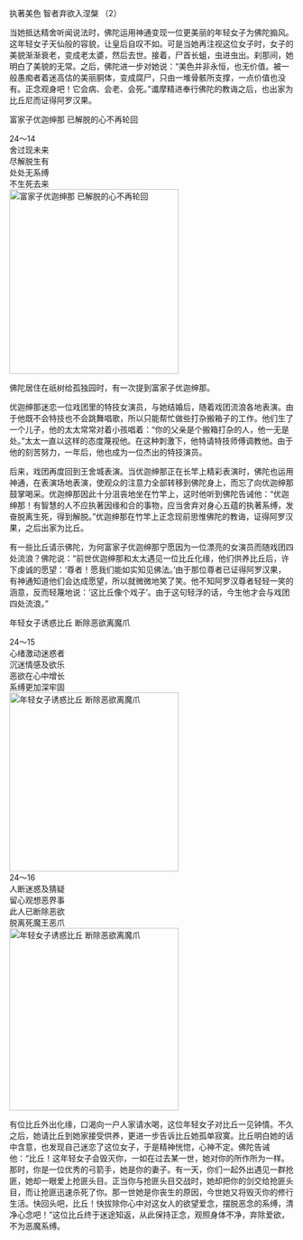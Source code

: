 执著美色 智者弃欲入涅槃 （2）

当她抵达精舍听闻说法时，佛陀运用神通变现一位更美丽的年轻女子为佛陀搧风。这年轻女子天仙般的容貌，让皇后自叹不如。可是当她再注视这位女子时，女子的美貌渐渐衰老，变成老太婆，然后去世。接着，尸首长蛆，虫进虫出。刹那间，她明白了美貌的无常。之后，佛陀进一步对她说：“美色并非永恒，也无价值。被一般愚痴者着迷高估的美丽胴体，变成腐尸，只由一堆骨骸所支撑，一点价值也没有。正念观身吧！它会病、会老、会死。”谶摩精进奉行佛陀的教诲之后，也出家为比丘尼而证得阿罗汉果。

富家子优迦绅那 已解脱的心不再轮回

<div class="e2">
<div>
24～14<br>
 舍过现未来<br>
 尽解脱生有<br>
 处处无系缚<br>
 不生死去来
</div>
<img src="images/fjj-88-1.jpg" width="300" height="327" alt="富家子优迦绅那 已解脱的心不再轮回"/>
</div>

佛陀居住在祇树给孤独园时，有一次提到富家子优迦绅那。

优迦绅那迷恋一位戏团里的特技女演员，与她结婚后，随着戏团流浪各地表演。由于他既不会特技也不会跳舞唱歌，所以只能帮忙做些打杂搬箱子的工作。他们生了一个儿子，他的太太常常对着小孩唱着：“你的父亲是个搬箱打杂的人，他一无是处。”太太一直以这样的态度蔑视他。在这种刺激下，他特请特技师傅调教他。由于他的刻苦努力，一年后，他也成为一位杰出的特技演员。

后来，戏团再度回到王舍城表演。当优迦绅那正在长竿上精彩表演时，佛陀也运用神通，在表演场地表演，使观众的注意力全部转移到佛陀身上，而忘了向优迦绅那鼓掌喝采。优迦绅那因此十分沮丧地坐在竹竿上，这时他听到佛陀告诫他：“优迦绅那！有智慧的人不应执著因缘和合的事物，应当舍弃对身心五蕴的执著系缚，发奋脱离生死，得到解脱。”优迦绅那在竹竿上正念现前思惟佛陀的教诲，证得阿罗汉果，之后出家为比丘。

有一些比丘请示佛陀，为何富家子优迦绅那宁愿因为一位漂亮的女演员而随戏团四处流浪？佛陀说：“前世优迦绅那和太太遇见一位比丘化缘，他们供养比丘后，许下虔诚的愿望：‘尊者！愿我们能如实知见佛法。’由于那位尊者已证得阿罗汉果，有神通知道他们会达成愿望，所以就微微地笑了笑。他不知阿罗汉尊者轻轻一笑的涵意，反而轻蔑地说：‘这比丘像个戏子’。由于这句轻浮的话，今生他才会与戏团四处流浪。”

年轻女子诱惑比丘 断除恶欲离魔爪

<div class="e2">
<div>
24～15<br>
 心绪激动迷惑者<br>
 沉迷情感及欲乐<br>
 恶欲在心中增长<br>
 系缚更加深牢固
</div>
<img src="images/fjj-88-2.jpg" width="300" height="317" alt="年轻女子诱惑比丘 断除恶欲离魔爪"/>
</div>

<div class="e2">
<div>
24～16<br>
 人断迷惑及猜疑<br>
 留心观想恶界事<br>
 此人已断除恶欲<br>
 脱离死魔王恶爪
</div>
<img src="images/fjj-88-3.jpg" width="300" height="323" alt="年轻女子诱惑比丘 断除恶欲离魔爪"/>
</div>

有位比丘外出化缘，口渴向一户人家请水喝，这位年轻女子对比丘一见钟情。不久之后，她请比丘到她家接受供养，更进一步告诉比丘她孤单寂寞。比丘明白她的话中含意，也发现自己迷恋了这位女子，于是精神恍惚，心神不定。佛陀告诫他：“比丘！这年轻女子会毁灭你，一如在过去某一世，她对你的所作所为一样。那时，你是一位优秀的弓箭手，她是你的妻子。有一天，你们一起外出遇见一群抢匪，她却一眼爱上抢匪头目。正当你与抢匪头目交战时，她却把你的剑交给抢匪头目，而让抢匪迅速杀死了你。那一世她是你丧生的原因，今世她又将毁灭你的修行生活。快回头吧，比丘！快拔除你心中对这女人的欲望爱念，摆脱恶念的系缚，清净心念吧！”这位比丘终于迷途知返，从此保持正念，观照身体不净，弃除爱欲，不为恶魔系缚。
